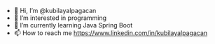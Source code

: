 - 👋 Hi, I’m @kubilayalpagacan
- 👀 I’m interested in programming
- 🌱 I’m currently learning Java Spring Boot
- 📫 How to reach me https://www.linkedin.com/in/kubilayalpagacan

<!---
kubilayalpagacan/kubilayalpagacan is a ✨ special ✨ repository because its `README.md` (this file) appears on your GitHub profile.
You can click the Preview link to take a look at your changes.
--->
